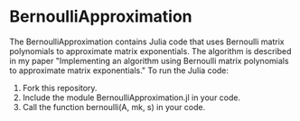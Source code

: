 # BernoulliApproximation
The BernoulliApproximation contains Julia code that uses Bernoulli matrix polynomials to approximate matrix exponentials. The algorithm is described in my paper "Implementing an algorithm using Bernoulli matrix polynomials to approximate matrix exponentials."
To run the Julia code:
1. Fork this repository.
2. Include the module BernoulliApproximation.jl in your code.
3. Call the function bernoulli(A, mk, s) in your code.
